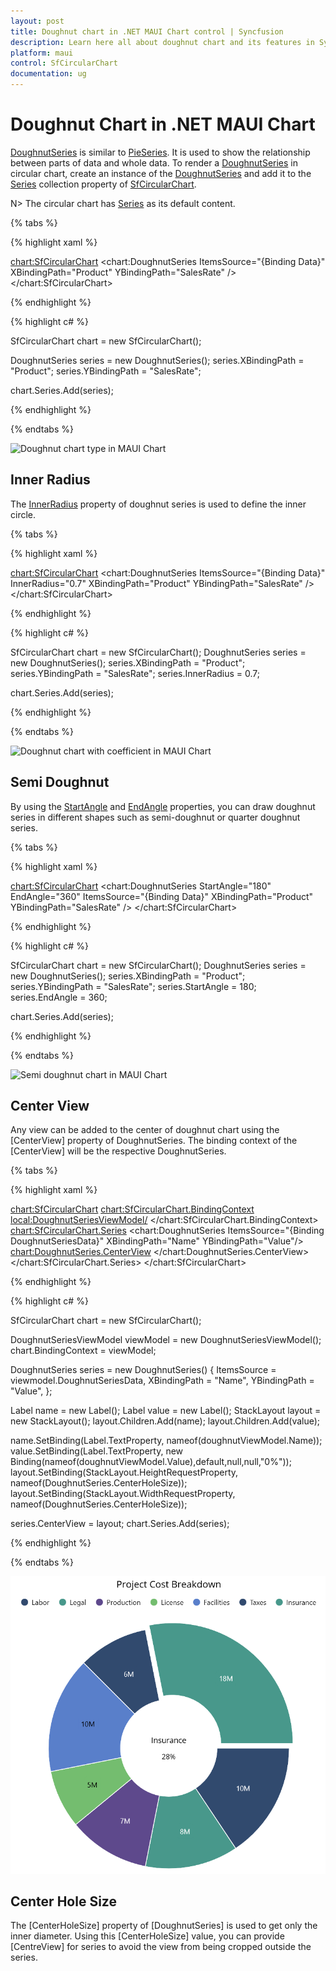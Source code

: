 ```yaml
---
layout: post
title: Doughnut chart in .NET MAUI Chart control | Syncfusion
description: Learn here all about doughnut chart and its features in Syncfusion .NET MAUI Chart Chart (SfCircularChart) control.
platform: maui
control: SfCircularChart
documentation: ug
---
```


# Doughnut Chart in .NET MAUI Chart

[DoughnutSeries](https://help.syncfusion.com/cr/maui/Syncfusion.Maui.Charts.DoughnutSeries.html) is similar to [PieSeries](https://help.syncfusion.com/cr/maui/Syncfusion.Maui.Charts.PieSeries.html). It is used to show the relationship between parts of data and whole data. To render a [DoughnutSeries](https://help.syncfusion.com/cr/maui/Syncfusion.Maui.Charts.DoughnutSeries.html) in circular chart, create an instance of the [DoughnutSeries](https://help.syncfusion.com/cr/maui/Syncfusion.Maui.Charts.DoughnutSeries.html) and add it to the [Series](https://help.syncfusion.com/cr/maui/Syncfusion.Maui.Charts.SfCircularChart.html#Syncfusion_Maui_Charts_SfCircularChart_Series) collection property of [SfCircularChart](https://help.syncfusion.com/cr/maui/Syncfusion.Maui.Charts.SfCircularChart.html).

N> The circular chart has [Series](https://help.syncfusion.com/cr/maui/Syncfusion.Maui.Charts.SfCircularChart.html#Syncfusion_Maui_Charts_SfCircularChart_Series) as its default content.

{% tabs %}

{% highlight xaml %}

<chart:SfCircularChart>
    <chart:DoughnutSeries ItemsSource="{Binding Data}" 
                        XBindingPath="Product" 
                        YBindingPath="SalesRate" />
</chart:SfCircularChart>

{% endhighlight %}

{% highlight c# %}

SfCircularChart chart = new SfCircularChart();

DoughnutSeries series = new DoughnutSeries();
series.XBindingPath = "Product";
series.YBindingPath = "SalesRate";

chart.Series.Add(series);

{% endhighlight %}

{% endtabs %}

![Doughnut chart type in MAUI Chart](Chart-Types_images/maui_doughnut_chart.png)

## Inner Radius

The [InnerRadius](https://help.syncfusion.com/cr/maui/Syncfusion.Maui.Charts.DoughnutSeries.html#Syncfusion_Maui_Charts_DoughnutSeries_InnerRadius) property of doughnut series is used to define the inner circle.

{% tabs %}

{% highlight xaml %}

<chart:SfCircularChart>
    <chart:DoughnutSeries ItemsSource="{Binding Data}" InnerRadius="0.7" XBindingPath="Product" YBindingPath="SalesRate" />
</chart:SfCircularChart>

{% endhighlight %}

{% highlight c# %}

SfCircularChart chart = new SfCircularChart();
DoughnutSeries series = new DoughnutSeries();
series.XBindingPath = "Product";
series.YBindingPath = "SalesRate";
series.InnerRadius = 0.7;

chart.Series.Add(series);

{% endhighlight %}

{% endtabs %}

![Doughnut chart with coefficient in MAUI Chart](Chart-Types_images/maui_doughnut_chart_doughnutcoefficient.png)

## Semi Doughnut

By using the [StartAngle](https://help.syncfusion.com/cr/maui/Syncfusion.Maui.Charts.CircularSeries.html#Syncfusion_Maui_Charts_CircularSeries_StartAngle) and [EndAngle](https://help.syncfusion.com/cr/maui/Syncfusion.Maui.Charts.CircularSeries.html#Syncfusion_Maui_Charts_CircularSeries_EndAngle) properties, you can draw doughnut series in different shapes such as semi-doughnut or quarter doughnut series.

{% tabs %}

{% highlight xaml %}

<chart:SfCircularChart>
    <chart:DoughnutSeries StartAngle="180" EndAngle="360"
                    ItemsSource="{Binding Data}"
                    XBindingPath="Product" 
                    YBindingPath="SalesRate" />
</chart:SfCircularChart>
    
{% endhighlight %}

{% highlight c# %}

SfCircularChart chart = new SfCircularChart();
DoughnutSeries series = new DoughnutSeries();
series.XBindingPath = "Product";
series.YBindingPath = "SalesRate";
series.StartAngle = 180;
series.EndAngle = 360;

chart.Series.Add(series);

{% endhighlight %}

{% endtabs %}

![Semi doughnut chart in MAUI Chart](Chart-Types_images/maui_semi_doughnut_chart.png)

## Center View

Any view can be added to the center of doughnut chart using the [CenterView] property of DoughnutSeries. The binding context of the [CenterView] will be the respective DoughnutSeries.

{% tabs %}

{% highlight xaml %}

<chart:SfCircularChart>
    <chart:SfCircularChart.BindingContext>
        <local:DoughnutSeriesViewModel/>
    </chart:SfCircularChart.BindingContext>    
    <chart:SfCircularChart.Series>
        <chart:DoughnutSeries ItemsSource="{Binding DoughnutSeriesData}" XBindingPath="Name" YBindingPath="Value"/>
            <chart:DoughnutSeries.CenterView>
                <StackLayout x:Name="layout" HeightRequest="{Binding CenterHoleSize}" WidthRequest="{Binding CenterHoleSize}">
                    <Label Text = "{Binding Name,Source={x:Reference doughnutViewModel}}"/>
                    <Label Text = "{Binding Value,Source={x:Reference doughnutViewModel},StringFormat='{0} %'}"/>
                </StackLayout>
            </chart:DoughnutSeries.CenterView>
    </chart:SfCircularChart.Series>
</chart:SfCircularChart>

{% endhighlight %}

{% highlight c# %}

SfCircularChart chart = new SfCircularChart();

DoughnutSeriesViewModel viewModel = new DoughnutSeriesViewModel();
chart.BindingContext = viewModel;
        
DoughnutSeries series = new DoughnutSeries()
{
    ItemsSource = viewmodel.DoughnutSeriesData,
    XBindingPath = "Name",
    YBindingPath = "Value",
};
  
Label name = new Label();
Label value = new Label(); 
StackLayout layout = new StackLayout();
layout.Children.Add(name);
layout.Children.Add(value);
          
name.SetBinding(Label.TextProperty, nameof(doughnutViewModel.Name));
value.SetBinding(Label.TextProperty, new Binding(nameof(doughnutViewModel.Value),default,null,null,"0%"));
layout.SetBinding(StackLayout.HeightRequestProperty, nameof(DoughnutSeries.CenterHoleSize));
layout.SetBinding(StackLayout.WidthRequestProperty, nameof(DoughnutSeries.CenterHoleSize));
          
series.CenterView = layout;
chart.Series.Add(series);

{% endhighlight %}

{% endtabs %}

![Center View in MAUI doughnut Chart](Chart-Types_images/maui_center_View.png)

## Center Hole Size

The [CenterHoleSize] property of [DoughnutSeries] is used to get only the inner diameter. Using this [CenterHoleSize] value, you can provide [CentreView] for series to avoid the view from being cropped outside the series.
